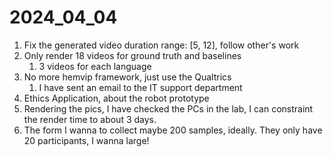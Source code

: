 # 2024_04_04

1. Fix the generated video duration range: [5, 12], follow other's work
1. Only render 18 videos for ground truth and baselines
   1. 3 videos for each language
1. No more hemvip framework, just use the Qualtrics
   1. I have sent an email to the IT support department
1. Ethics Application, about the robot prototype
1. Rendering the pics, I have checked the PCs in the lab, I can constraint the render time to about 3 days.
1. The form I wanna to collect maybe 200 samples, ideally. They only have 20 participants, I wanna large!

